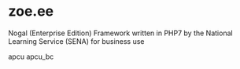# zoe.ee
Nogal (Enterprise Edition) Framework written in PHP7 by the National Learning Service (SENA) for business use

apcu
apcu_bc